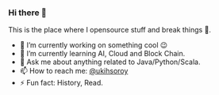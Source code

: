 ### Hi there 👋

This is the place where I opensource stuff and break things 🤣.

- 🔭 I’m currently working on something cool 😉
- 🌱 I’m currently learning AI, Cloud and Block Chain.
- 💬 Ask me about anything related to Java/Python/Scala.
- 📫 How to reach me: [@ukihsoroy](https://github.com/ukihsoroy/ukihsoroy)
- ⚡ Fun fact: History, Read.

